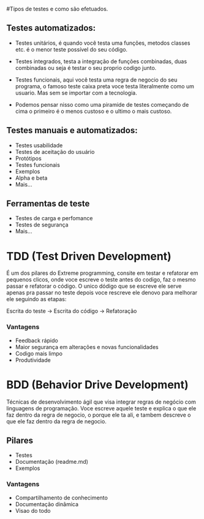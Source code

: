 #Tipos de testes e como são efetuados.

## Testes automatizados:

* Testes unitários, é quando você testa uma funções, metodos classes etc. é o menor teste possível do seu código.

* Testes integrados, testa a integração de funções combinadas, duas combinadas ou seja é testar o seu proprio codigo junto.

* Testes funcionais, aqui você testa uma regra de negocio do seu programa, o famoso teste caixa preta voce testa literalmente como um usuario. Mas sem se importar com a tecnologia.

* Podemos pensar nisso como uma piramide de testes começando de cima o primeiro é o menos custoso e o ultimo o mais custoso.

## Testes manuais e automatizados:

* Testes usabilidade
* Testes de aceitação do usuário
* Protótipos
* Testes funcionais
* Exemplos
* Alpha e beta
* Mais...

## Ferramentas de teste

* Testes de carga e perfomance
* Testes de segurança
* Mais...

# TDD (Test Driven Development)

É um dos pilares do Extreme programming, consite em testar e refatorar em pequenos clicos, onde voce escreve o teste antes do codigo, faz o mesmo passar e refatorar o código. O unico dódigo que se escreve ele serve apenas pra passar no teste depois voce rescreve ele denovo para melhorar ele seguindo as etapas:

Escrita do teste -> Escrita do código -> Refatoração

### Vantagens

* Feedback rápido
* Maior segurança em alterações e novas funcionalidades
* Codigo mais limpo
* Produtividade

# BDD (Behavior Drive Development)

Técnicas de desenvolvimento ágil que visa integrar regras de negócio com linguagens de programação. Voce escreve aquele teste e explica o que ele faz dentro da regra de negocio, o porque ele ta ali, e tambem descreve o que ele faz dentro da regra de negocio.

## Pilares

* Testes
* Documentação (readme.md)
* Exemplos

### Vantagens

* Compartilhamento de conhecimento
* Documentação dinâmica
* Visao do todo